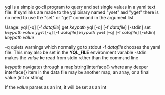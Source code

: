 yql is a simple go cli program to query and set single values in
a yaml text file. If symlinks are made to the yql binary named "yset"
and "yget" there is no need to use the "set" or "get" command in the argument list

Usage:
yql [-q] [-f *datafile*] get *keypath*
yql [-q] [-f *datafile*] [-stdin] set *keypath* *value*
yget [-q] [-f *datafile*] *keypath*
yset [-q] [-f *datafile*] [-stdin] *keypath* *value*

-q quiets warnings which normally go to stdout
-f *datafile* chooses the yaml file. This may also be set in the **YQL_FILE** environment variable
-stdin makes the *value* be read from stdin rather than the command line

*keypath* navigates through a map[string]interface{} where any deeper interface{} item in the data file may be another map, an array, or a final value (int or string)

If the *value* parses as an int, it will be set as an int
